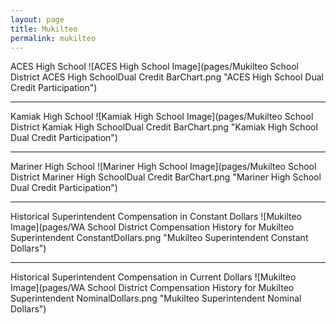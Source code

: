 ```yaml
---
layout: page
title: Mukilteo
permalink: mukilteo
---
```



ACES High School
![ACES High School Image](pages/Mukilteo School District ACES High SchoolDual Credit BarChart.png "ACES High School Dual Credit Participation")

___

Kamiak High School
![Kamiak High School Image](pages/Mukilteo School District Kamiak High SchoolDual Credit BarChart.png "Kamiak High School Dual Credit Participation")

___

Mariner High School
![Mariner High School Image](pages/Mukilteo School District Mariner High SchoolDual Credit BarChart.png "Mariner High School Dual Credit Participation")

___

Historical Superintendent Compensation in Constant Dollars
![Mukilteo Image](pages/WA School District Compensation History for Mukilteo Superintendent ConstantDollars.png "Mukilteo Superintendent Constant Dollars")

___

Historical Superintendent Compensation in Current Dollars
![Mukilteo Image](pages/WA School District Compensation History for Mukilteo Superintendent NominalDollars.png "Mukilteo Superintendent Nominal Dollars")